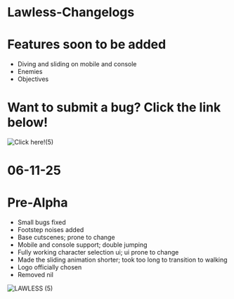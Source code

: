 # Lawless-Changelogs

# Features soon to be added

* Diving and sliding on mobile and console
* Enemies
* Objectives

# Want to submit a bug? Click the link below!

![Click here!(5)](https://github.com/ARSG-Studios/Lawless-Changelogs/issues)

# 06-11-25

# Pre-Alpha
  
* Small bugs fixed
* Footstep noises added
* Base cutscenes; prone to change
* Mobile and console support; double jumping
* Fully working character selection ui; ui prone to change
* Made the sliding animation shorter; took too long to transition to walking
* Logo officially chosen
* Removed nil
  
![LAWLESS (5)](https://github.com/user-attachments/assets/4406134a-3b07-4925-97f4-5249e99bb9e0)
